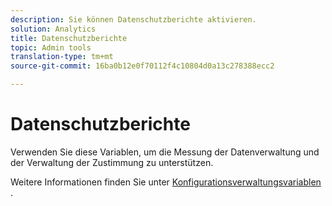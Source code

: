 ```yaml
---
description: Sie können Datenschutzberichte aktivieren.
solution: Analytics
title: Datenschutzberichte
topic: Admin tools
translation-type: tm+mt
source-git-commit: 16ba0b12e0f70112f4c10804d0a13c278388ecc2

---
```



# Datenschutzberichte

Verwenden Sie diese Variablen, um die Messung der Datenverwaltung und der Verwaltung der Zustimmung zu unterstützen.

Weitere Informationen finden Sie unter [Konfigurationsverwaltungsvariablen](/help/admin/c-data-governance/consent-variables.md) .

